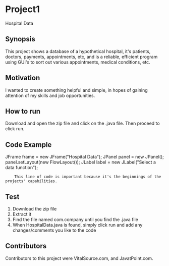 # Project1
Hospital Data

## Synopsis
This project shows a database of a hypothetical hospital, it's patients, doctors, payments, appointments, etc, and is a reliable, efficient program using GUI's to sort out various appointments, medical conditions, etc. 

## Motivation
I wanted to create something helpful and simple, in hopes of gaining attention of my skills and job opportunities. 

## How to run
Download and open the zip file and click on the .java file. Then proceed to click run.

## Code Example
JFrame frame = new JFrame("Hospital Data");
        JPanel panel = new JPanel();
        panel.setLayout(new FlowLayout());
        JLabel label = new JLabel("Select a data function");

        This line of code is important because it's the beginnings of the projects' capabilities.

## Test
1. Download the zip file
2. Extract it
3. Find the file named com.company until you find the .java file
4. When HospitalData.java is found, simply click run and add any changes/comments you like to the code

## Contributors
Contributors to this project were VitalSource.com, and JavatPoint.com.
